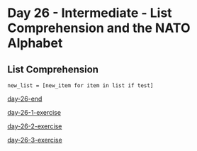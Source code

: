 # Day 26 - Intermediate - List Comprehension and the NATO Alphabet

## List Comprehension

```
new_list = [new_item for item in list if test]
```

[day-26-end](https://replit.com/@appbrewery/day-26-end)

[day-26-1-exercise](https://replit.com/@appbrewery/day-26-1-exercise)

[day-26-2-exercise](https://replit.com/@appbrewery/day-26-2-exercise)

[day-26-3-exercise](https://replit.com/@appbrewery/day-26-3-exercise)